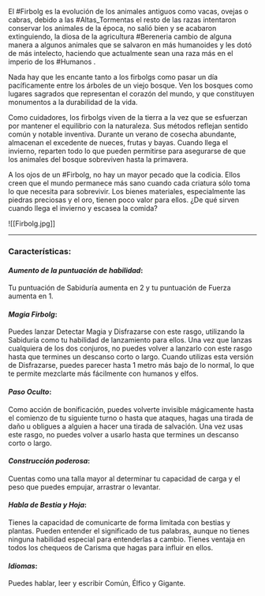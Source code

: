 El #Firbolg es la evolución de los animales antiguos como vacas, ovejas o cabras, debido a las #Altas_Tormentas el resto de las razas intentaron conservar los animales de la época, no salió bien y se acabaron extinguiendo, la diosa de la agricultura #Bereneria cambio de alguna manera a algunos animales que se salvaron en más humanoides y les dotó de más intelecto, haciendo que actualmente sean una raza más en el imperio de los #Humanos .

Nada hay que les encante tanto a los firbolgs como pasar un día pacíficamente entre los árboles de un viejo bosque. Ven los bosques como lugares sagrados que representan el corazón del mundo, y que constituyen monumentos a la durabilidad de la vida.

Como cuidadores, los firbolgs viven de la tierra a la vez que se esfuerzan por mantener el equilibrio con la naturaleza. Sus métodos reflejan sentido común y notable inventiva. Durante un verano de cosecha abundante, almacenan el excedente de nueces, frutas y bayas. Cuando llega el invierno, reparten todo lo que pueden permitirse para asegurarse de que los animales del bosque sobreviven hasta la primavera.

A los ojos de un #Firbolg, no hay un mayor pecado que la codicia. Ellos creen que el mundo permanece más sano cuando cada criatura sólo toma lo que necesita para sobrevivir. Los bienes materiales, especialmente las piedras preciosas y el oro, tienen poco valor para ellos. ¿De qué sirven cuando llega el invierno y escasea la comida?

![[Firbolg.jpg]]

--------------------------------

### Características:

#### *Aumento de la puntuación de habilidad*: 

Tu puntuación de Sabiduría aumenta en 2 y tu puntuación de Fuerza aumenta en 1.

#### *Magia Firbolg*: 

Puedes lanzar Detectar Magia y Disfrazarse con este rasgo, utilizando la Sabiduría como tu habilidad de lanzamiento para ellos. Una vez que lanzas cualquiera de los dos conjuros, no puedes volver a lanzarlo con este rasgo hasta que termines un descanso corto o largo. Cuando utilizas esta versión de Disfrazarse, puedes parecer hasta 1 metro más bajo de lo normal, lo que te permite mezclarte más fácilmente con humanos y elfos.

#### *Paso Oculto*: 

Como acción de bonificación, puedes volverte invisible mágicamente hasta el comienzo de tu siguiente turno o hasta que ataques, hagas una tirada de daño u obligues a alguien a hacer una tirada de salvación. Una vez usas este rasgo, no puedes volver a usarlo hasta que termines un descanso corto o largo.

#### *Construcción poderosa*: 

Cuentas como una talla mayor al determinar tu capacidad de carga y el peso que puedes empujar, arrastrar o levantar.

#### *Habla de Bestia y Hoja*: 

Tienes la capacidad de comunicarte de forma limitada con bestias y plantas. Pueden entender el significado de tus palabras, aunque no tienes ninguna habilidad especial para entenderlas a cambio. Tienes ventaja en todos los chequeos de Carisma que hagas para influir en ellos.

#### *Idiomas*: 

Puedes hablar, leer y escribir Común, Élfico y Gigante.